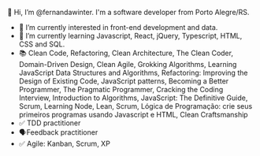 👋 Hi, I’m @fernandawinter. I'm a software developer from Porto Alegre/RS.
- 👀 I’m currently interested in front-end development and data.
- 🌱 I’m currently learning Javascript, React, jQuery, Typescript, HTML, CSS and SQL.
- 📚 Clean Code, Refactoring, Clean Architecture, The Clean Coder, Domain-Driven Design, Clean Agile, Grokking Algorithms, Learning JavaScript Data Structures and Algorithms, Refactoring: Improving the Design of Existing Code, JavaScript patterns, Becoming a Better Programmer, The Pragmatic Programmer, Cracking the Coding Interview, Introduction to Algorithms, JavaScript: The Definitive Guide, Scrum, Learning Node, Lean, Scrum, Lógica de Programação: crie seus primeiros programas usando Javascript e HTML, Clean Craftsmanship
- ✅ TDD practitioner
- 🗣️Feedback practitioner
- ✅ Agile: Kanban, Scrum, XP
